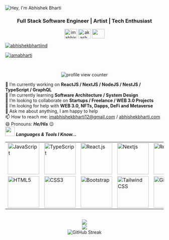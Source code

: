 <!--
**abhishekbhartiind/abhishekbhartiind** is a ✨ _special_ ✨ repository because its `README.md` (this file) appears on your GitHub profile.
Here are some ideas to get you started: ✔ 
-->
<img src="https://readme-typing-svg.demolab.com?font=Operator+Mono&size=37&duration=2800&pause=2000&color=6497b1&center=true&vCenter=true&width=940&height=50&lines=Hey%2C+I'm+Abhishek+Bharti" align="middle" alt="Hey, I'm Abhishek Bharti">
<h3 align="center">Full Stack Software Engineer | Artist | Tech Enthusiast</h3>

<p align="center">
<a href="https://www.linkedin.com/in/imabhishekbharti/" target="blank"><img align="center" src="https://cdn.jsdelivr.net/npm/simple-icons@3.0.1/icons/linkedin.svg" alt="imabhishekbharti" height="30" width="40" /></a>
<a href="https://www.instagram.com/abhishekbharti/" target="blank"><img align="center" src="https://cdn.jsdelivr.net/npm/simple-icons@3.0.1/icons/instagram.svg" alt="akash_chowrasia" height="30" width="40" /></a>
<a href = "mailto: imabhishekbharti12@gmail.com"><img align="center" src="https://simpleicons.org/icons/gmail.svg" height="30" width="40" /></a>
</p>
<p align="left"> <a href="https://github.com/ryo-ma/github-profile-trophy"><img src="https://github-profile-trophy.vercel.app/?username=abhishekbhartiind" alt="abhishekbhartiind" /></a> </p>

<p align="left"> <a href="https://twitter.com/iamabharti" target="blank"><img src="https://img.shields.io/twitter/follow/iamabharti?logo=twitter&style=for-the-badge" alt="iamabharti" /></a> </p>
<br>
<p align="center">
    <img src="https://komarev.com/ghpvc/?username=abhishekbhartiind&color=0079fa&style=flat-square&label=PROFILE+VIEWS" alt="profile view counter">
</p>


🔭 I’m currently working on **ReactJS / NextJS / NodeJS / NestJS / TypeScript / GraphQL**<br>
🌱 I’m currently learning **Software Architecture / System Design**<br>
👯 I’m looking to collaborate on **Startups / Freelance / WEB 3.0 Projects**<br>
🤔 I’m looking for help with **WEB 3.0, NFTs, Dapps, DeFi and Metaverse**<br>
💬 Ask me about anything, I am happy to help<br>
📫 How to reach me: imabhishekbharti12@gmail.com / <a href = "https://abhishekbharti.com" target="_blank">abhishekbharti.com</a>
<br>
😄 Pronouns: ***He/His*** 😉
<br>
<img src="https://media.giphy.com/media/ObNTw8Uzwy6KQ/giphy.gif" width="30" height="30">&nbsp;***Languages & Tools I Know...***
<br>
<table>
    <tr>
    <td>
    <img src="https://img.icons8.com/nolan/2x/javascript.png" title="JavaScript" width="100" alt="JavaScript">
    </td>
    <td>
    <img src="https://img.icons8.com/color/2x/typescript.png" title="TypeScript" width="100" alt="TypeScript">
    </td>
    <td>
    <img src="https://www.vectorlogo.zone/logos/reactjs/reactjs-icon.svg" title="React" width="100" alt="React.js">
    </td>
    <td>
    <img src="https://upload.wikimedia.org/wikipedia/commons/thumb/8/8e/Nextjs-logo.svg/800px-Nextjs-logo.svg.png" title="Nextjs" width="100" alt="Nextjs">
    </td>
    <td>
    <img src="https://www.theconsolelogs.com/react/redux.svg" title="Redux" width="100" alt="Redux">
    </td>
    <td>
    <img src="https://img.icons8.com/color/2x/nodejs.png" title="Node.js" width="100" alt="node.js">
    </td>
    <td>
    <img src="https://cdn.iconscout.com/icon/free/png-128/mongodb-4-1175139.png" title="MongoDB" width="100" alt="MongoDB">
    </td>
    </tr>
    <tr>
    <td>
    <img src="https://img.icons8.com/color/2x/html-5.png" title="HTML5" width="100" alt="HTML5"></td>
    <td>
    <img src="https://img.icons8.com/color/2x/css3.png" title="CSS3" width="100" alt="CSS3">
    </td>
    <td>
    <img src="https://img.icons8.com/color/2x/bootstrap.png" title="Bootstrap" width="100" alt="Bootstrap">
    </td>
    <td>
    <img src="https://image.pngaaa.com/388/3920388-middle.png" title="Tailwind CSS" width="100" alt="Tailwind CSS">
    </td>
    <td>
    <img src="https://img.icons8.com/nolan/2x/github.png" title="Git" width="100" alt="Git">
    </td>
    <td>
    <img src="https://www.vectorlogo.zone/logos/git-scm/git-scm-icon.svg" title="GitLab" width="100" alt="GitLab">
    </td>
    <td>
    <img src="https://w7.pngwing.com/pngs/1006/374/png-transparent-web-development-node-js-socket-io-javascript-network-socket-modernization-miscellaneous-logo-web-application-thumbnail.png" title="Express" width="100" alt="Express">
    </td>
        <td>
          <img src="https://www.vectorlogo.zone/logos/babeljs/babeljs-icon.svg" alt="babel" width="100" height="100"/> 
        </td>
    </tr>
</table>

<br>

<div align="center">
       <img src="https://github-readme-stats.vercel.app/api/top-langs/?username=abhishekbhartiind&layout=compact&theme=outrun&border_radius=20&hide_border=true" />
    <br>
    <img src="https://github-readme-stats.vercel.app/api?username=abhishekbhartiind&count_private=true&show_icons=true&theme=outrun&border_radius=20&include_all_commits=true" />
    <br>
   <img src="http://github-readme-streak-stats.herokuapp.com?user=abhishekbhartiind&background=030D6B&hide_border=true&stroke=C7CCFF&ring=FB750B&fire=FB750B&currStreakNum=25FB88&sideNums=FB750B&currStreakLabel=25FB88&sideLabels=25FB88&dates=C7CCFF&date_format=j%20M%5B%20Y%5D""https://git.io/streak-stats" alt="GitHub Streak">
</div>
